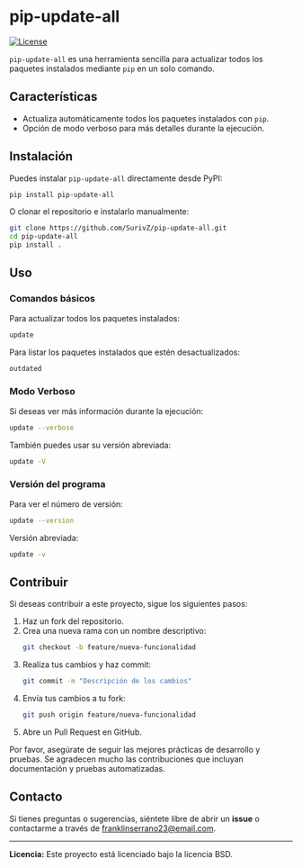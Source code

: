 # pip-update-all

[![License](https://img.shields.io/badge/license-BSD-blue.svg)](LICENSE)

`pip-update-all` es una herramienta sencilla para actualizar todos los paquetes instalados mediante `pip` en un solo comando.

## Características

- Actualiza automáticamente todos los paquetes instalados con `pip`.
- Opción de modo verboso para más detalles durante la ejecución.

## Instalación

Puedes instalar `pip-update-all` directamente desde PyPI:

```bash
pip install pip-update-all
```

O clonar el repositorio e instalarlo manualmente:

```bash
git clone https://github.com/SurivZ/pip-update-all.git
cd pip-update-all
pip install .
```

## Uso

### Comandos básicos

Para actualizar todos los paquetes instalados:

```bash
update
```
Para listar los paquetes instalados que estén desactualizados:

```bash
outdated
```

### Modo Verboso

Si deseas ver más información durante la ejecución:

```bash
update --verbose
```
También puedes usar su versión abreviada:
```bash
update -V
```

### Versión del programa

Para ver el número de versión:

```bash
update --version
```
Versión abreviada:
```bash
update -v
```

## Contribuir

Si deseas contribuir a este proyecto, sigue los siguientes pasos:

1. Haz un fork del repositorio.
2. Crea una nueva rama con un nombre descriptivo:
   ```bash
   git checkout -b feature/nueva-funcionalidad
   ```
3. Realiza tus cambios y haz commit:
   ```bash
   git commit -m "Descripción de los cambios"
   ```
4. Envía tus cambios a tu fork:
   ```bash
   git push origin feature/nueva-funcionalidad
   ```
5. Abre un Pull Request en GitHub.

Por favor, asegúrate de seguir las mejores prácticas de desarrollo y pruebas. Se agradecen mucho las contribuciones que incluyan documentación y pruebas automatizadas.

## Contacto

Si tienes preguntas o sugerencias, siéntete libre de abrir un **issue** o contactarme a través de [franklinserrano23@email.com](mailto:franklinserrano23@email.com).

---

**Licencia:** Este proyecto está licenciado bajo la licencia BSD.